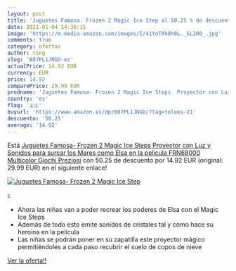 ```yaml
---
layout: post
title: 'Juguetes Famosa- Frozen 2 Magic Ice Step al 50.25 % de descuento'
date: 2021-01-04 14:38:15
image: 'https://m.media-amazon.com/images/I/41YoT8h8h0L._SL200_.jpg'
comments: true
category: ofertas
author: ring
slug: 'B07PL1JNGD-es'
actualPrice: 14.92 EUR
currency: EUR
price: 14.92
comparePrice: 29.99 EUR
prodname: 'Juguetes Famosa- Frozen 2 Magic Ice Steps  Proyector con Luz y Sonidos  para surcar los Mares como Elsa en la pelicula  FRN68000   Multicolor  Giochi Preziosi'
country: 'es'
flag: '🇪🇸'
buyurl: 'https://www.amazon.es/dp/B07PL1JNGD/?tag=tolees-21'
descuento: '50.25'
average: '14.92'
---
```


Está [Juguetes Famosa- Frozen 2 Magic Ice Steps  Proyector con Luz y Sonidos  para surcar los Mares como Elsa en la pelicula  FRN68000   Multicolor  Giochi Preziosi](https://www.amazon.es/dp/B07PL1JNGD/?tag=tolees-21) con 50.25 de descuento por 14.92 EUR (original: 29.99 EUR) en el siguiente enlace!

[![Juguetes Famosa- Frozen 2 Magic Ice Step](https://m.media-amazon.com/images/I/41YoT8h8h0L._SL200_.jpg)](https://www.amazon.es/dp/B07PL1JNGD/?tag=tolees-21)

ℹ️:

- Ahora las niñas van a poder recrear los poderes de Elsa con el Magic Ice Steps
- Además de todo esto emite sonidos de cristales tal y como hace su heroína en la película
- Las niñas se podrán poner en su zapatilla este proyector mágico permitiéndoles a cada paso recubrir el suelo de copos de nieve

[Ver la oferta!!](https://www.amazon.es/dp/B07PL1JNGD/?tag=tolees-21)

